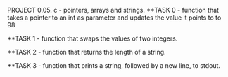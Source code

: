 PROJECT 0.05. c - pointers, arrays and strings.
**TASK 0 - function that takes a pointer to an int as parameter and updates the value it points to to 98

**TASK 1 - function that swaps the values of two integers.

**TASK 2 - function that returns the length of a string.

**TASK 3 - function that prints a string, followed by a new line, to stdout.